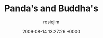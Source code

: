 ---
blog: travel
date: 2009-08-14 13:27:26 +0000
title: "Panda's and Buddha's"
author: rosiejim
permalink: /china/chengdu/china-2009/pandas-and-buddhas/
---